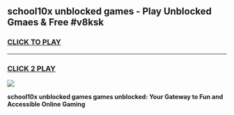 
## school10x unblocked games - Play Unblocked Gmaes & Free #v8ksk
<h3>
<a href="https://news.freeplayer.one?title=school10x_unblocked_games&ref=03M">CLICK TO PLAY</a></h3>
<hr>

<h3>
<a href="https://news.freeplayer.one?title=school10x_unblocked_games&ref=03M">CLICK 2 PLAY</a>
  
</h3>

<a href="https://news.freeplayer.one?title=school10x_unblocked_games&ref=03M"><img src="https://clearcache.store/games.png"></a>


**school10x unblocked games games unblocked: Your Gateway to Fun and Accessible Online Gaming**

